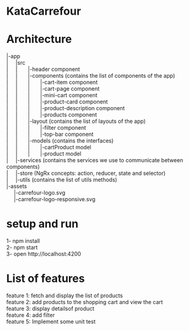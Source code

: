 # KataCarrefour

# Architecture
|-app<br />
|&nbsp; &nbsp; &nbsp;|src<br />
|&nbsp; &nbsp; &nbsp;|&nbsp; &nbsp; &nbsp; &nbsp;|-header component<br />
|&nbsp; &nbsp; &nbsp;|&nbsp; &nbsp; &nbsp; &nbsp;|-components (contains the list of components of the app)<br />
|&nbsp; &nbsp; &nbsp;|&nbsp; &nbsp; &nbsp; &nbsp;|&nbsp; &nbsp; &nbsp; &nbsp;|-cart-item component<br />
|&nbsp; &nbsp; &nbsp;|&nbsp; &nbsp; &nbsp; &nbsp;|&nbsp; &nbsp; &nbsp; &nbsp;|-cart-page component<br />
|&nbsp; &nbsp; &nbsp;|&nbsp; &nbsp; &nbsp; &nbsp;|&nbsp; &nbsp; &nbsp; &nbsp;|-mini-cart component<br />
|&nbsp; &nbsp; &nbsp;|&nbsp; &nbsp; &nbsp; &nbsp;|&nbsp; &nbsp; &nbsp; &nbsp;|-product-card component<br />
|&nbsp; &nbsp; &nbsp;|&nbsp; &nbsp; &nbsp; &nbsp;|&nbsp; &nbsp; &nbsp; &nbsp;|-product-description component<br />
|&nbsp; &nbsp; &nbsp;|&nbsp; &nbsp; &nbsp; &nbsp;|&nbsp; &nbsp; &nbsp; &nbsp;|-products component<br />
|&nbsp; &nbsp; &nbsp;|&nbsp; &nbsp; &nbsp; &nbsp;|-layout (contains the list of layouts of the app)<br />
|&nbsp; &nbsp; &nbsp;|&nbsp; &nbsp; &nbsp; &nbsp;|&nbsp; &nbsp; &nbsp; &nbsp;|-filter component<br />
|&nbsp; &nbsp; &nbsp;|&nbsp; &nbsp; &nbsp; &nbsp;|&nbsp; &nbsp; &nbsp; &nbsp;|-top-bar component<br />
|&nbsp; &nbsp; &nbsp;|&nbsp; &nbsp; &nbsp; &nbsp;|-models (contains the interfaces)<br />
|&nbsp; &nbsp; &nbsp;|&nbsp; &nbsp; &nbsp; &nbsp;|&nbsp; &nbsp; &nbsp; &nbsp;|-cartProduct model<br />
|&nbsp; &nbsp; &nbsp;|&nbsp; &nbsp; &nbsp; &nbsp;|&nbsp; &nbsp; &nbsp; &nbsp;|-product model<br />
|&nbsp; &nbsp; &nbsp;|-services (contains the services we use to communicate between components)<br />
|&nbsp; &nbsp; &nbsp;|-store (NgRx concepts: action, reducer, state and selector)<br />
|&nbsp; &nbsp; &nbsp;|-utils (contains the list of utils methods)<br />
|-assets<br />
&nbsp; &nbsp; &nbsp;|-carrefour-logo.svg<br />
&nbsp; &nbsp; &nbsp;|-carrefour-logo-responsive.svg<br />


# setup and run
1- npm install<br />
2- npm start<br />
3- open http://localhost:4200<br />

# List of features

feature 1: fetch and display the list of products<br />
feature 2: add products to the shopping cart and view the cart<br />
feature 3: display detailsof product<br />
feature 4: add filter<br />
feature 5: Implement some unit test<br />